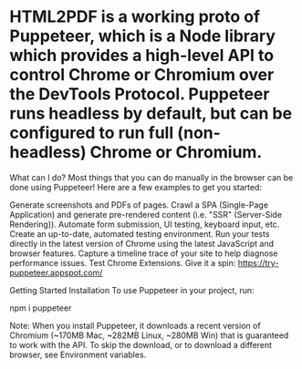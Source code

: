 # HTML2PDF is a working proto of Puppeteer, which is a Node library which provides a high-level API to control Chrome or Chromium over the DevTools Protocol. Puppeteer runs headless by default, but can be configured to run full (non-headless) Chrome or Chromium.

What can I do?
Most things that you can do manually in the browser can be done using Puppeteer! Here are a few examples to get you started:

Generate screenshots and PDFs of pages.
Crawl a SPA (Single-Page Application) and generate pre-rendered content (i.e. "SSR" (Server-Side Rendering)).
Automate form submission, UI testing, keyboard input, etc.
Create an up-to-date, automated testing environment. Run your tests directly in the latest version of Chrome using the latest JavaScript and browser features.
Capture a timeline trace of your site to help diagnose performance issues.
Test Chrome Extensions.
Give it a spin: https://try-puppeteer.appspot.com/

Getting Started
Installation
To use Puppeteer in your project, run:

npm i puppeteer

Note: When you install Puppeteer, it downloads a recent version of Chromium (~170MB Mac, ~282MB Linux, ~280MB Win) that is guaranteed to work with the API. To skip the download, or to download a different browser, see Environment variables.
